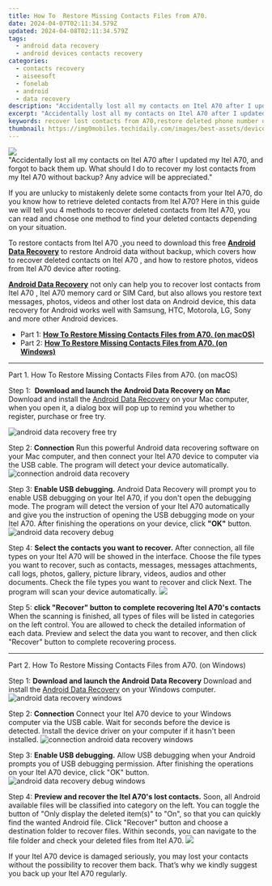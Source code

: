 ```yaml
---
title: How To  Restore Missing Contacts Files from A70.
date: 2024-04-07T02:11:34.579Z
updated: 2024-04-08T02:11:34.579Z
tags: 
  - android data recovery
  - android devices contacts recovery
categories: 
  - contacts recovery
  - aiseesoft
  - fonelab
  - android
  - data recovery
description: "Accidentally lost all my contacts on Itel A70 after I updated my Itel A70, and forgot to back them up. What should I do to recover my lost contacts from my Itel A70 without backup? Any advice will be appreciated."
excerpt: "Accidentally lost all my contacts on Itel A70 after I updated my Itel A70, and forgot to back them up. What should I do to recover my lost contacts from my Itel A70 without backup? Any advice will be appreciated."
keywords: recover lost contacts from A70,restore deleted phone number on A70,save erased contacts from A70,save erased contacts from Itel,save erased contacts from Itel A70,Itel A70 contacts recovery,how to get back deleted contacts Itel A70 phone,how do i recover contacts on Itel A70,A70 contacts deleted itself,Itel contacts recovery software,Itel issues with contacts deleted,how do i recover contacts on Itel
thumbnail: https://img0mobiles.techidaily.com/images/best-assets/devices/itel/itel-a70/5.jpg
---
```


<img src="https://img0mobiles.techidaily.com/images/best-assets/devices/itel/itel-a70/5.jpg" class="atpl-imgstyle"  />

<div class="atpl-content atpl-for-fonelab-android recover-contacts">

<div class="atpl-post-description-part-1">
"Accidentally lost all my contacts on Itel A70 after I updated my Itel A70, and forgot to back them up. What should I do to recover my lost contacts from my Itel A70 without backup? Any advice will be appreciated."
</div>




<div class="atpl-post-description-part-2">
<div class="tpl-content-sub-paragraph-content">
  <p>
    If you are unlucky to mistakenly delete some contacts from your Itel A70, do you know how to retrieve deleted contacts from Itel A70? Here in this guide we will tell you 4 methods to recover deleted contacts from Itel A70, you can read and choose one method to find your deleted contacts depending on your situation.
  </p>
</div>
</div>

<div class="atpl-post-description-part-3">
<div class="tpl-content-sub-paragraph-content">
  <p>
    To restore contacts from Itel A70 ,you need to download this free <a href="https://tools.techidaily.com/aiseesoft-android-data-recovery/" ><strong>Android Data Recovery</strong></a> to restore Android data without backup, which covers how to recover deleted contacts on Itel A70 , and how to restore photos, videos from Itel A70 device after rooting.
  </p>
</div>

<div class="tpl-content-sub-paragraph-content">
  <p>
    <a href="https://tools.techidaily.com/aiseesoft-android-data-recovery/" ><strong>Android Data Recovery</strong></a> not only can help you to recover lost contacts from Itel A70 , Itel A70 memory card or SIM Card, but also allows you restore text messages, photos, videos and other lost data on Android device, this data recovery for Android works well with Samsung, HTC, Motorola, LG, Sony and more other Android devices.
  </p>
</div>
</div>


<ul>
  <li>Part 1: <strong><a href="#p1"> How To  Restore Missing Contacts Files from A70.  (on macOS)</a></strong></li>
  <li>Part 2: <strong><a href="#p2"> How To  Restore Missing Contacts Files from A70.  (on Windows)</a></strong></li>
</ul>




<!-- Part 1 -->
<a id="p1" name="p1" ></a><hr>

<div>
  <span class="atpl-step-part-style">Part 1. How To  Restore Missing Contacts Files from A70. (on macOS)</span>
</div>  

<span class="atpl-stepstyle-a"><span>Step 1: </span></span> <strong>Download and launch the Android Data Recovery on Mac</strong>
Download and install the <a href="https://tools.techidaily.com/aiseesoft-android-data-recovery/" >Android Data Recovery</a> on your Mac computer, when you open it, a dialog box will pop up to remind you whether to register, purchase or free try.

<img src="https://tools.techidaily.com/images/apps/aiseesoft/android-data-recovery/mac-free-try.png" class="atpl-imgstyle" alt="android data recovery free try" />

<span class="atpl-stepstyle-a"><span>Step 2: </span></span> <strong>Connection</strong>
Run this powerful Android data recovering software on your Mac computer, and then connect your Itel A70 device to computer via the USB cable. The program will detect your device automatically.
<img src="https://tools.techidaily.com/images/apps/aiseesoft/android-data-recovery/mac-connection-interface.jpg" class="atpl-imgstyle" alt="connection android data recovery" />

<span class="atpl-stepstyle-a"><span>Step 3: </span></span> <strong>Enable USB debugging.</strong>
Android Data Recovery will prompt you to enable USB debugging on your Itel A70, if you don't open the debugging mode. The program will detect the version of your Itel A70 automatically and give you the instruction of opening the USB debugging mode on your Itel A70. After finishing the operations on your device, click <strong>"OK"</strong> button.
<img src="https://tools.techidaily.com/images/apps/aiseesoft/android-data-recovery/mac-android-usb-debug.jpg"  class="atpl-imgstyle" alt="android data recovery debug" />

<span class="atpl-stepstyle-a"><span>Step 4: </span></span> <strong>Select the contacts you want to recover.</strong>
After connection, all file types on your Itel A70 will be showed in the interface. Choose the file types you want to recover, such as contacts, messages, messages attachments, call logs, photos, gallery, picture library, videos, audios and other documents. Check the file types you want to recover and click Next. The program will scan your device automatically.
<img src="https://tools.techidaily.com/images/apps/aiseesoft/android-data-recovery/mac-choose-type-contacts.jpg" class="atpl-imgstyle"  />

<span class="atpl-stepstyle-a"><span>Step 5: </span></span> <strong>click "Recover" button to  complete recovering Itel A70's contacts</strong>
When the scanning is finished, all types of files will be listed in categories on the left control. You are allowed to check the detailed information of each data. Preview and select the data you want to recover, and then click "Recover" button to complete recovering process.


<a id="p2" name="p2"></a><hr>

<!-- Part 2 -->
<div>
  <span class="atpl-step-part-style">Part 2. How To  Restore Missing Contacts Files from A70. (on Windows)</span>
</div>

<span class="atpl-stepstyle-a"><span>Step 1: </span></span> <strong>Download and launch the Android Data Recovery</strong>
Download and install the <a href="https://tools.techidaily.com/aiseesoft-android-data-recovery/" >Android Data Recovery</a> on your Windows computer.
<img src="https://tools.techidaily.com/images/apps/aiseesoft/android-data-recovery/win-start-interface.png"  class="atpl-imgstyle" alt="android data recovery windows" />

<span class="atpl-stepstyle-a"><span>Step 2: </span></span> <strong>Connection</strong>
Connect your Itel A70 device to your Windows computer via the USB cable. Wait for seconds before the device is detected. Install the device driver on your computer if it hasn't been installed.
<img src="https://tools.techidaily.com/images/apps/aiseesoft/android-data-recovery/win-connection-interface.png" class="atpl-imgstyle" alt="connection android data recovery windows" />

<span class="atpl-stepstyle-a"><span>Step 3: </span></span> <strong>Enable USB debugging.</strong>
Allow USB debugging when your Android prompts you of USB debugging permission. After finishing the operations on your Itel A70 device, click "OK" button.
<img src="https://tools.techidaily.com/images/apps/aiseesoft/android-data-recovery/win-android-usb-debug.png" class="atpl-imgstyle" alt="android data recovery debug windows" />

<span class="atpl-stepstyle-a"><span>Step 4: </span></span> <strong>Preview and recover the Itel A70's lost contacts.</strong>
Soon, all Android available files will be classified into category on the left. You can toggle the button of "Only display the deleted item(s)" to "On", so that you can quickly find the wanted Android file. Click "Recover" button and choose a destination folder to recover files. Within seconds, you can navigate to the file folder and check your deleted files from Itel A70.
<img src="https://tools.techidaily.com/images/apps/aiseesoft/android-data-recovery/win-recover-contacts.jpg" class="atpl-imgstyle"  />

<div class="atpl-post-description-part-4">
<div class="tpl-content-sub-paragraph-normal">
  <p>
    If your Itel A70 device is damaged seriously, you may lost your contacts without the possibility to recover them back. That’s why we kindly suggest you back up your Itel A70 regularly.
  </p>
</div>
</div>

<ins class="adsbygoogle"
     style="display:block"
     data-ad-client="ca-pub-7571918770474297"
     data-ad-slot="8358498916"
     data-ad-format="auto"
     data-full-width-responsive="true"></ins>



</div>
<ins class="adsbygoogle"
    style="display:block"
    data-ad-format="autorelaxed"
    data-ad-client="ca-pub-7571918770474297"
    data-ad-slot="1223367746"></ins>

